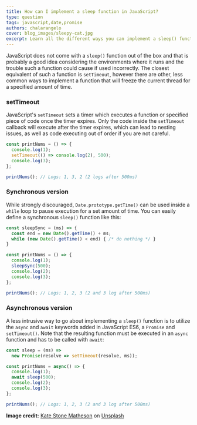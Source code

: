 ```yaml
---
title: How can I implement a sleep function in JavaScript?
type: question
tags: javascript,date,promise
authors: chalarangelo
cover: blog_images/sleepy-cat.jpg
excerpt: Learn all the different ways you can implement a sleep() function in JavaScript.
---
```


JavaScript does not come with a `sleep()` function out of the box and that is probably a good idea considering the environments where it runs and the trouble such a function could cause if used incorrectly. The closest equivalent of such a function is `setTimeout`, however there are other, less common ways to implement a function that will freeze the current thread for a specified amount of time.

### setTimeout

JavaScript's `setTimeout` sets a timer which executes a function or specified piece of code once the timer expires. Only the code inside the `setTimeout` callback will execute after the timer expires, which can lead to nesting issues, as well as code executing out of order if you are not careful.

```js
const printNums = () => {
  console.log(1);
  setTimeout(() => console.log(2), 500);
  console.log(3);
};

printNums(); // Logs: 1, 3, 2 (2 logs after 500ms)
```

### Synchronous version

While strongly discouraged, `Date.prototype.getTime()` can be used inside a `while` loop to pause execution for a set amount of time. You can easily define a synchronous `sleep()` function like this:

```js
const sleepSync = (ms) => {
  const end = new Date().getTime() + ms;
  while (new Date().getTime() < end) { /* do nothing */ }
}

const printNums = () => {
  console.log(1);
  sleepSync(500);
  console.log(2);
  console.log(3);
};

printNums(); // Logs: 1, 2, 3 (2 and 3 log after 500ms)
```

### Asynchronous version

A less intrusive way to go about implementing a `sleep()` function is to utilize the `async` and `await` keywords added in JavaScript ES6, a `Promise` and `setTimeout()`. Note that the resulting function must be executed in an `async` function and has to be called with `await`:

```js
const sleep = (ms) =>
  new Promise(resolve => setTimeout(resolve, ms));

const printNums = async() => {
  console.log(1);
  await sleep(500);
  console.log(2);
  console.log(3);
};

printNums(); // Logs: 1, 2, 3 (2 and 3 log after 500ms)
```

**Image credit:** [Kate Stone Matheson](https://unsplash.com/@kstonematheson?utm_source=unsplash&utm_medium=referral&utm_content=creditCopyText) on [Unsplash](https://unsplash.com?utm_source=unsplash&utm_medium=referral&utm_content=creditCopyText)
